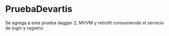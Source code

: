 # PruebaDevartis

Se agrega a esta prueba dagger 2, MVVM y retrofit consumiendo el servicio de login y registro.
